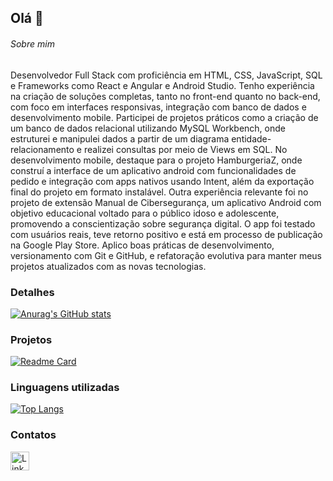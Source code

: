 ## Olá 👋


###### Sobre mim
Desenvolvedor Full Stack com proficiência em HTML, CSS, JavaScript, SQL e Frameworks como React e Angular 
e Android Studio. Tenho experiência na criação de soluções completas, tanto no front-end quanto no back-end, 
com foco em interfaces responsivas, integração com banco de dados e desenvolvimento mobile. 
Participei de projetos práticos como a criação de um banco de dados relacional utilizando MySQL Workbench, 
onde estruturei e manipulei dados a partir de um diagrama entidade-relacionamento e realizei consultas por meio 
de Views em SQL. No desenvolvimento mobile, destaque para o projeto HamburgeriaZ, onde construí a interface 
de um aplicativo android com funcionalidades de pedido e integração com apps nativos usando Intent, além da 
exportação final do projeto em formato instalável. 
Outra experiência relevante foi no projeto de extensão Manual de Cibersegurança, um aplicativo Android com 
objetivo educacional voltado para o público idoso e adolescente, promovendo a conscientização sobre segurança 
digital. O app foi testado com usuários reais, teve retorno positivo e está em processo de publicação na Google 
Play Store. 
Aplico boas práticas de desenvolvimento, versionamento com Git e GitHub, e refatoração evolutiva para manter 
meus projetos atualizados com as novas tecnologias.

### Detalhes

[![Anurag's GitHub stats](https://github-readme-stats.vercel.app/api?username=GeorgeBrookss&show_icons=true&theme=dark)](https://github.com/anuraghazra/github-readme-stats)

### Projetos

[![Readme Card](https://github-readme-stats.vercel.app/api/pin/?username=georgebrookss&repo=GeorgeBrookss.github.io&theme=dark)](https://github.com/anuraghazra/github-readme-stats)


### Linguagens utilizadas

[![Top Langs](https://github-readme-stats.vercel.app/api/top-langs/?username=GeorgeBrookss&layout=compact)](https://github.com/anuraghazra/github-readme-stats)

### Contatos

[<img src='https://img.shields.io/badge/LinkedIn-0077B5?style=for-the-badge&logo=linkedin&logoColor=white' alt='Linkedin' height='30'>](https://www.linkedin.com/in/george-m-brooks/)
